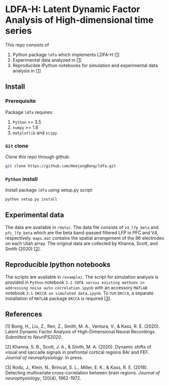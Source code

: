 # LDFA-H: Latent Dynamic Factor Analysis of High-dimensional time series

This repo consists of 
1. Python package `ldfa` which implements LDFA-H [[1](#BLRSVK20)]
2. Experimental data analyzed in [[1](#BLRSVK20)]
3. Reproducible IPython notebooks for simulation and experimental data analysis in [[1](#BLRSVK20)]

## Install

### Prerequisite

Package `ldfa` requires:
1. `Python` >= 3.5 
2. `numpy` >= 1.8
3. `matplotlib` and `scipy`.

### `Git` clone

Clone this repo through github:
```bash
git clone https://github.com/HeejongBong/ldfa.git
```

### `Python` install

Install package `ldfa` using setup.py script:
```bash
python setup.py install
```

## Experimental data 

The data are available in `/data/`. The data file consists of `v4_lfp_beta` and `pfc_lfp_beta` which are the beta band-passed filtered LFP in PFC and V4, respectively. `maps.mat` contains the spatial arrangement of the 96 electrodes on each Utah array. The original data are collected by Khanna, Scott, and Smith (2020) [[2](#KSS19)].

## Reproducible Ipython notebooks

The scripts are available in `/example/`. The script for simulation analysis is provided in `Python` notebook `3.1 CDFA versus existing methods in addressing noise auto-correlation.ipynb` with an accessory `MATLAB` notebook `3.1 DKCCA on simulated data.ipynb`. To run `DKCCA`, a separate installation of `MATLAB` package `DKCCA` is required [[3](#RKBMK18)].

## References

<a name="BLRSVK20"> [1] Bong, H., Liu, Z., Ren, Z., Smith, M. A., Ventura, V., & Kass, R. E. (2020). Latent Dynamic Factor Analysis of High-Dimensional Neural Recordings. *Submitted to NeurIPS2020*. </a>

<a name="KSS19"> [2] Khanna, S. B., Scott, J. A., & Smith, M. A. (2020). Dynamic shifts of visual and saccade signals in prefrontal cortical regions 8Ar and FEF. *Journal of neurophysiology*. In press. </a>

<a name="RKBMK18"> [3] Rodu, J., Klein, N., Brincat, S. L., Miller, E. K., & Kass, R. E. (2018). Detecting multivariate cross-correlation between brain regions. *Journal of neurophysiology*, 120(4), 1962-1972. </a>
